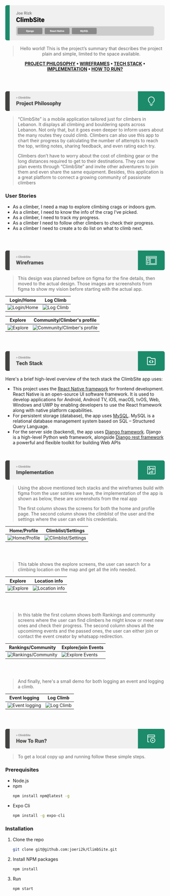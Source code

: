 <img src="./readme/title1.svg"/>

<div align="center">

> Hello world! This is the project’s summary that describes the project plain and simple, limited to the space available.

**[PROJECT PHILOSOPHY](https://github.com/joeri2k/ClimbSite#-project-philosophy) • [WIREFRAMES](https://github.com/joeri2k/ClimbSite#-wireframes) • [TECH STACK](https://github.com/joeri2k/ClimbSite#-tech-stack) • [IMPLEMENTATION](https://github.com/joeri2k/ClimbSite#-impplementation) • [HOW TO RUN?](https://github.com/joeri2k/ClimbSite#-how-to-run)**

</div>

<br><br>

<img src="./readme/title2.svg"/>

> “ClimbSite” is a mobile application tailored just for climbers in Lebanon. It displays all climbing and bouldering spots across Lebanon. Not only that, but it goes even deeper to inform users about the many routes they could climb.
> Climbers can also use this app to chart their progress by calculating the number of attempts to reach the top, writing notes, sharing feedback, and even rating each try.
>
> Climbers don’t have to worry about the cost of climbing gear or the long distances required to get to their destinations. They can now plan events through “ClimbSite” and invite other adventurers to join them and even share the same equipment. Besides, this application is a great platform to connect a growing community of passionate climbers

### User Stories

- As a climber, I need a map to explore climbing crags or indoors gym.
- As a climber, I need to know the info of the crag I’ve picked.
- As a climber, I need to track my progress.
- As a climber I need to follow other climbers to check their progress.
- As a climber I need to create a to do list on what to climb next.

<br><br>

<img src="./readme/title3.svg"/>

> This design was planned before on figma for the fine details, then moved to the actual design.
> Those images are screenshots from figma to show my vision before starting with the actual app.

| Login/Home                                                                        | Log Climb                                                                        |
| --------------------------------------------------------------------------------- | -------------------------------------------------------------------------------- |
| ![Login/Home](https://github.com/joeri2k/ClimbSite/blob/master/readme/figma1.png) | ![Log Climb](https://github.com/joeri2k/ClimbSite/blob/master/readme/figma2.png) |

| Explore                                                                        | Community/Climber's profile                                                                        |
| ------------------------------------------------------------------------------ | -------------------------------------------------------------------------------------------------- |
| ![Explore](https://github.com/joeri2k/ClimbSite/blob/master/readme/figma3.png) | ![Community/Climber's profile](https://github.com/joeri2k/ClimbSite/blob/master/readme/figma5.png) |

<br><br>

<img src="./readme/title4.svg"/>

Here's a brief high-level overview of the tech stack the ClimbSite app uses:

- This project uses the [React Native framework](https://reactnative.dev/) for frontend development. React Native is an open-source UI software framework. It is used to develop applications for Android, Android TV, iOS, macOS, tvOS, Web, Windows and UWP by enabling developers to use the React framework along with native platform capabilities.
- For persistent storage (database), the app uses [MySQL](https://www.mysql.com/). MySQL is a relational database management system based on SQL – Structured Query Language.
- For the server side (backend), the app uses [Django framework](https://www.djangoproject.com/). Django is a high-level Python web framework, alongside [Django rest framework](https://www.django-rest-framework.org/) a powerful and flexible toolkit for building Web APIs

<br><br>
<img src="./readme/title5.svg"/>

> Using the above mentioned tech stacks and the wireframes build with figma from the user sotries we have, the implementation of the app is shown as below, these are screenshots from the real app
> 
> The first column shows the screens for both the home and profile page. The second column shows the climblist of the user and the settings where the user can edit his credentials.


| Home/Profile | Climblist/Settings |
| -------------------------------------------------------------------------------------------------------------- | -------------------------------------------------------------------------------------------------------------------- |
| ![Home/Profile](https://github.com/joeri2k/ClimbSite/blob/master/readme/climbsite-screenshots/climbsite-1.png) | ![Climblist/Settings](https://github.com/joeri2k/ClimbSite/blob/master/readme/climbsite-screenshots/climbsite-2.png) |




<br><br>



> This table shows the explore screens, the user can search for a climbing location on the map and get all the info needed.

| Explore | Location info|
| --------------------------------------------------------------------------------------------------------- | --------------------------------------------------------------------------------------------------------------- |
| ![Explore](https://github.com/joeri2k/ClimbSite/blob/master/readme/climbsite-screenshots/climbsite-3.png) | ![Location info](https://github.com/joeri2k/ClimbSite/blob/master/readme/climbsite-screenshots/climbsite-4.png) |



<br><br>



> In this table the first column shows both Rankings and community screens where the user can find climbers he might know or meet new ones and check their progress. The second column shows all the upcomimng events and the passed ones, the user can either join or contact the event creator by whatsapp redirection.

| Rankings/Community                                                                                 |                                                                 Explore/join Events                                                                            |
| -------------------------------------------------------------------------------------------------------------- | ------------------------------------------------------------------------------------------------------------------------ |
| ![Rankings/Community](https://github.com/joeri2k/ClimbSite/blob/master/readme/climbsite-screenshots/climbsite-6.png) | ![Explore Events](https://github.com/joeri2k/ClimbSite/blob/master/readme/climbsite-screenshots/climbsite-9.png) |


<br><br>

> And finally, here's a small demo for both logging an event and logging a climb.

|     Event logging                                                                                       |                                                        Log Climb                                                                                                             |
| ------------------------------------------------------------------------------------------------------- | -------------------------------------------------------------------------------------------------------------------------- |
| ![Event logging](https://github.com/joeri2k/ClimbSite/blob/master/readme/climbsite-screenshots/climbsite-1.gif) | ![Log Climb](https://github.com/joeri2k/ClimbSite/blob/master/readme/climbsite-screenshots/climbsite-2.gif) | 



<br><br>


<img src="./readme/title6.svg"/>


> To get a local copy up and running follow these simple steps.

### Prerequisites

- Node.js
- npm
  ```sh
  npm install npm@latest -g
  ```
- Expo Cli
  ```sh
  npm install -g expo-cli
  ```

### Installation


1. Clone the repo
   ```sh
   git clone git@github.com:joeri2k/ClimbSite.git
   ```
2. Install NPM packages
   ```sh
   npm install
   ```
3. Run 
   ```sh
   npm start
   ```
